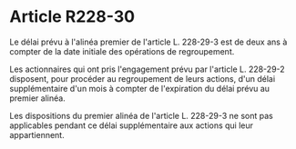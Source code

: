 # Article R228-30

Le délai prévu à l'alinéa premier de l'article L. 228-29-3 est de deux ans à compter de la date initiale des opérations de regroupement.

Les actionnaires qui ont pris l'engagement prévu par l'article L. 228-29-2 disposent, pour procéder au regroupement de leurs actions, d'un délai supplémentaire d'un mois à compter de l'expiration du délai prévu au premier alinéa.

Les dispositions du premier alinéa de l'article L. 228-29-3 ne sont pas applicables pendant ce délai supplémentaire aux actions qui leur appartiennent.
